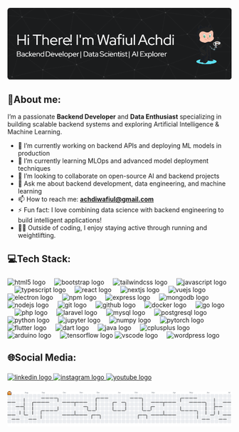 ![Wafiul Achdi](img/github-header-image.png)

<h2 align="left">👤About me:</h2>

I’m a passionate **Backend Developer** and **Data Enthusiast** specializing in building scalable backend systems and exploring Artificial Intelligence & Machine Learning.

- 🔭 I’m currently working on backend APIs and deploying ML models in production
- 🌱 I’m currently learning MLOps and advanced model deployment techniques
- 👯 I’m looking to collaborate on open-source AI and backend projects
- 💬 Ask me about backend development, data engineering, and machine learning
- 📫 How to reach me: **achdiwafiul@gmail.com**
- ⚡ Fun fact: I love combining data science with backend engineering to build intelligent applications!
- 🏃‍♂️ Outside of coding, I enjoy staying active through running and weightlifting.

<h2 align="left">💻Tech Stack:</h2>

###

<div align="left">
  <img src="https://cdn.jsdelivr.net/gh/devicons/devicon/icons/html5/html5-original.svg" height="24" alt="html5 logo"  />
  <img width="12" />
  <img src="https://cdn.jsdelivr.net/gh/devicons/devicon/icons/bootstrap/bootstrap-original.svg" height="24" alt="bootstrap logo"  />
  <img width="12" />
  <img src="https://cdn.jsdelivr.net/gh/devicons/devicon/icons/tailwindcss/tailwindcss-original-wordmark.svg" height="24" alt="tailwindcss logo"  />
  <img width="12" />
  <img src="https://cdn.jsdelivr.net/gh/devicons/devicon/icons/javascript/javascript-original.svg" height="24" alt="javascript logo"  />
  <img width="12" />
  <img src="https://cdn.jsdelivr.net/gh/devicons/devicon/icons/typescript/typescript-original.svg" height="24" alt="typescript logo"  />
  <img width="12" />
  <img src="https://cdn.jsdelivr.net/gh/devicons/devicon/icons/react/react-original.svg" height="24" alt="react logo"  />
  <img width="12" />
  <img src="https://cdn.jsdelivr.net/gh/devicons/devicon/icons/nextjs/nextjs-original.svg" height="24" alt="nextjs logo"  />
  <img width="12" />
  <img src="https://cdn.jsdelivr.net/gh/devicons/devicon/icons/vuejs/vuejs-original.svg" height="24" alt="vuejs logo"  />
<img width="12" />
  <img src="https://cdn.jsdelivr.net/gh/devicons/devicon/icons/electron/electron-original.svg" height="24" alt="electron logo"  />
  <img width="12" />
  <img src="https://cdn.jsdelivr.net/gh/devicons/devicon/icons/npm/npm-original-wordmark.svg" height="24" alt="npm logo"  />
  <img width="12" />
  <img src="https://cdn.jsdelivr.net/gh/devicons/devicon/icons/express/express-original.svg" height="24" alt="express logo"  />
  <img width="12" />
  <img src="https://cdn.jsdelivr.net/gh/devicons/devicon/icons/mongodb/mongodb-original.svg" height="24" alt="mongodb logo"  />
  <img width="12" />
  <img src="https://cdn.jsdelivr.net/gh/devicons/devicon/icons/nodejs/nodejs-original.svg" height="24" alt="nodejs logo"  />
  <img width="12" />
  <img src="https://cdn.jsdelivr.net/gh/devicons/devicon/icons/git/git-original.svg" height="24" alt="git logo"  />
  <img width="12" />
  <img src="https://cdn.jsdelivr.net/gh/devicons/devicon/icons/github/github-original.svg" height="24" alt="github logo"  />
  <img width="12" />
  <img src="https://cdn.jsdelivr.net/gh/devicons/devicon/icons/docker/docker-original.svg" height="24" alt="docker logo"  />
  <img width="12" />
  <img src="https://cdn.jsdelivr.net/gh/devicons/devicon/icons/go/go-original.svg" height="24" alt="go logo"  />
  <img width="12" />
  <img src="https://cdn.jsdelivr.net/gh/devicons/devicon/icons/php/php-original.svg" height="24" alt="php logo"  />
  <img width="12" />
  <img src="https://cdn.jsdelivr.net/gh/devicons/devicon/icons/laravel/laravel-original.svg" height="24" alt="laravel logo"  />
  <img width="12" />
  <img src="https://cdn.jsdelivr.net/gh/devicons/devicon/icons/mysql/mysql-original.svg" height="24" alt="mysql logo"  />
  <img width="12" />
  <img src="https://cdn.jsdelivr.net/gh/devicons/devicon/icons/postgresql/postgresql-original.svg" height="24" alt="postgresql logo"  />
<img width="12" />
  <img src="https://cdn.jsdelivr.net/gh/devicons/devicon/icons/python/python-original.svg" height="24" alt="python logo"  />
  <img width="12" />
  <img src="https://cdn.jsdelivr.net/gh/devicons/devicon/icons/jupyter/jupyter-original.svg" height="24" alt="jupyter logo"  />
  <img width="12" />
  <img src="https://cdn.jsdelivr.net/gh/devicons/devicon/icons/numpy/numpy-original.svg" height="24" alt="numpy logo"  />
  <img width="12" />
  <img src="https://cdn.jsdelivr.net/gh/devicons/devicon/icons/pytorch/pytorch-original.svg" height="24" alt="pytorch logo"  />
  <img width="12" />
   <img src="https://cdn.jsdelivr.net/gh/devicons/devicon/icons/flutter/flutter-original.svg" height="24" alt="flutter logo"  />
  <img width="12" />
  <img src="https://cdn.jsdelivr.net/gh/devicons/devicon/icons/dart/dart-original.svg" height="24" alt="dart logo"  />
  <img width="12" />
  <img src="https://cdn.jsdelivr.net/gh/devicons/devicon/icons/java/java-original.svg" height="24" alt="java logo"  />
  <img width="12" />
  <img src="https://cdn.jsdelivr.net/gh/devicons/devicon/icons/cplusplus/cplusplus-original.svg" height="24" alt="cplusplus logo"  />
  <img width="12" />
  <img src="https://cdn.jsdelivr.net/gh/devicons/devicon/icons/arduino/arduino-original.svg" height="24" alt="arduino logo"  />
  <img width="12" />
  <img src="https://cdn.jsdelivr.net/gh/devicons/devicon/icons/tensorflow/tensorflow-original.svg" height="24" alt="tensorflow logo"  />
  <img src="https://cdn.jsdelivr.net/gh/devicons/devicon/icons/vscode/vscode-original.svg" height="24" alt="vscode logo"  />
  <img width="12" />
  <img src="https://cdn.jsdelivr.net/gh/devicons/devicon/icons/wordpress/wordpress-original.svg" height="24" alt="wordpress logo"  />
</div>

###

<h2 align="left">🌐Social Media:</h2>

###

<div align="left">
  <a href="https://www.linkedin.com/in/wafiul-achdi" target="_blank">
    <img src="https://raw.githubusercontent.com/maurodesouza/profile-readme-generator/master/src/assets/icons/social/linkedin/default.svg" width="52" height="24" alt="linkedin logo"  />
  </a>
  <a href="https://www.instagram.com/achdiwafiul/" target="_blank">
    <img src="https://raw.githubusercontent.com/maurodesouza/profile-readme-generator/master/src/assets/icons/social/instagram/default.svg" width="52" height="24" alt="instagram logo"  />
  </a>
  <a href="https://www.youtube.com/@wafiulachdi1594" target="_blank">
    <img src="https://raw.githubusercontent.com/maurodesouza/profile-readme-generator/master/src/assets/icons/social/youtube/default.svg" width="52" height="24" alt="youtube logo"  />
  </a>
</div>

###

<picture>
  <source media="(prefers-color-scheme: dark)" srcset="https://raw.githubusercontent.com/wwafii/wwafii/output/pacman-contribution-graph-dark.svg">
  <source media="(prefers-color-scheme: light)" srcset="https://raw.githubusercontent.com/wwafii/wwafii/output/pacman-contribution-graph.svg">
  <img alt="pacman contribution graph" src="https://raw.githubusercontent.com/wwafii/wwafii/output/pacman-contribution-graph.svg">
</picture>

###

###
